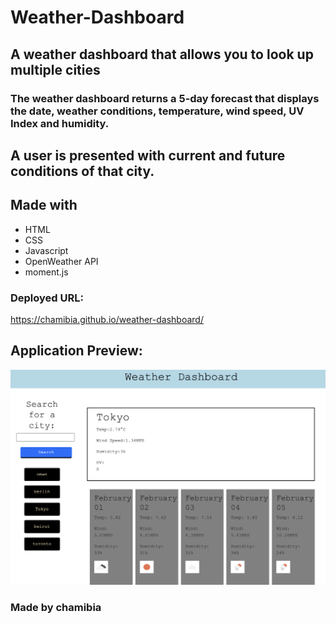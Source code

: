 # Weather-Dashboard

## A weather dashboard that allows you to look up multiple cities

### The weather dashboard returns a 5-day forecast that displays the date, weather conditions, temperature, wind speed, UV Index and humidity.

## A user is presented with current and future conditions of that city.

## Made with

- HTML
- CSS
- Javascript
- OpenWeather API
- moment.js

### Deployed URL:

https://chamibia.github.io/weather-dashboard/

## Application Preview:

![screenshot](./assets/images/weatherD.png)

### Made by chamibia
